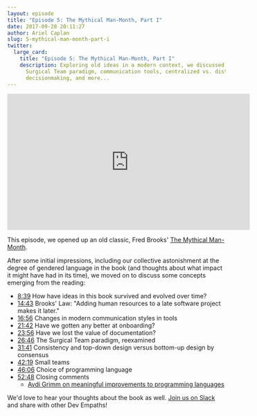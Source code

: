 ```yaml
---
layout: episode
title: "Episode 5: The Mythical Man-Month, Part I"
date: 2017-09-28 20:11:27
author: Ariel Caplan
slug: 5-mythical-man-month-part-i
twitter:
  large_card:
    title: "Episode 5: The Mythical Man-Month, Part I"
    description: Exploring old ideas in a modern context, we discussed the
      Surgical Team paradigm, communication tools, centralized vs. distributed
      decisionmaking, and more...
---
```


<iframe width="560" height="315" src="https://www.youtube.com/embed/Z8ysLmXUSKw" frameborder="0" allowfullscreen></iframe>

This episode, we opened up an old classic, Fred Brooks'
[The Mythical Man-Month][Mythical Man-Month].

After some initial impressions, including our collective astonishment at the
degree of gendered language in the book (and thoughts about what impact it might
have had in its time), we moved on to discuss some concepts emerging from the
reading:

* [8:39][times changing] How have ideas in this book survived and evolved over time?
* [14:43][Brooks' Law] Brooks' Law: "Adding human resources to a late software project makes it later."
* [16:56][changes in communication style] Changes in modern communication styles in tools
* [21:42][onboarding] Have we gotten any better at onboarding?
* [23:56][documentation] Have we lost the value of documentation?
* [26:46][surgical teams] The Surgical Team paradigm, reexamined
* [31:41][disappearing architect] Consistency and top-down design versus bottom-up design by consensus
* [42:19][small teams] Small teams
* [46:06][language choice] Choice of programming language
* [52:48][closing] Closing comments
  * [Avdi Grimm on meaningful improvements to programming languages][Avdi Grimm]

We'd love to hear your thoughts about the book as well.  [Join us on Slack][join us]
and share with other Dev Empaths!

[Mythical Man-Month]: https://www.amazon.com/Mythical-Man-Month-Software-Engineering-Anniversary/dp/0201835959
[times changing]: https://youtu.be/Z8ysLmXUSKw?t=8m39s
[Brooks' Law]: https://youtu.be/Z8ysLmXUSKw?t=14m43s
[changes in communication style]: https://youtu.be/Z8ysLmXUSKw?t=16m56s
[onboarding]: https://youtu.be/Z8ysLmXUSKw?t=21m42s
[documentation]: https://youtu.be/Z8ysLmXUSKw?t=23m56s
[surgical teams]: https://youtu.be/Z8ysLmXUSKw?t=26m46s
[disappearing architect]: https://youtu.be/Z8ysLmXUSKw?t=31m41s
[small teams]: https://youtu.be/Z8ysLmXUSKw?t=42m19s
[language choice]: https://youtu.be/Z8ysLmXUSKw?t=46m06s
[closing]: https://youtu.be/Z8ysLmXUSKw?t=52m48s
[join us]: https://join.slack.com/t/devempathybookclub/shared_invite/MjExMTA4MjU0MDM3LTE0OTk3NzkwMjItYmExZmRkOWI4Ng
[Avdi Grimm]: http://www.virtuouscode.com/2017/01/23/selling-tools-to-developers-and-other-bad-ideas-sigavdi-29/
